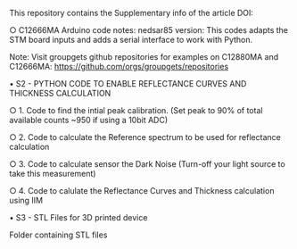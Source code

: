 This repository contains the Supplementary info of the article DOI: 

○ C12666MA Arduino code notes:
nedsar85 version: This codes adapts the STM board inputs and adds a serial interface
to work with Python.

Note: Visit groupgets github repositories for examples on C12880MA and C12666MA: 
https://github.com/orgs/groupgets/repositories


• S2 - PYTHON CODE TO ENABLE REFLECTANCE CURVES AND THICKNESS CALCULATION

○ 1. Code to find the intial peak calibration. (Set peak to 90% of total available counts ~950 if using a 10bit ADC)

○ 2. Code to calculate the Reference spectrum to be used for reflectance calculation

○ 3. Code to calculate sensor the Dark Noise (Turn-off your light source to take this measurement)

○ 4. Code to calulate the Reflectance Curves and Thickness calculation using IIM 



• S3 - STL Files for 3D printed device

Folder containing STL files
